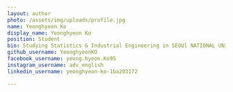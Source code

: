 ```yaml
---
layout: author
photo: /assets/img/uploads/profile.jpg
name: Yeonghyeon Ko
display_name: Yeonghyeon Ko
position: Student
bio: Studying Statistics & Industrial Engineering in SEOUl NATIONAL UNIVERSITY
github_username: YeonghyeonKO
facebook_username: yeong.hyeon.Ko95
instagram_username: adv_english
linkedin_username: yeonghyeon-ko-1ba203172

---
```


